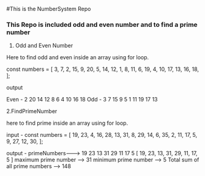 #This is the NumberSystem Repo

<h3>This Repo is included odd and even number and to find a prime number</h3>


1. Odd and Even Number

Here to find odd and even inside an array using for loop.

const numbers = [
    3, 7, 2, 15, 9, 20, 5, 14, 12, 1, 8, 11, 6, 19, 4, 10, 17, 13, 16, 18,
  ];

output 

Even - 2 20 14 12 8 6 4 10 16 18 
Odd - 3 7 15 9 5 1 11 19 17 13 

2.FindPrimeNumber

here to find prime inside an array using for loop.


input -
const numbers = [
    19, 23, 4, 16, 28, 13, 31, 8, 29, 14, 6, 35, 2, 11, 17, 5, 9, 27, 12, 30,
  ];

output -
primeNumbers---> 19 23 13 31 29 11 17 5 
[
  19, 23, 13, 31,
  29, 11, 17,  5
]
maximum prime number --> 31
minimum prime number --> 5
Total sum of all prime numbers --> 148